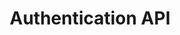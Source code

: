 ---
type: api
id: api.ingest
title: Authentication API
status: active
related_features:
  - feature.sign_in
  - feature.sign_up
  - feature.reset_password
related_screens:
  - screen.auth.sign_in
  - screen.auth.sign_up
  - screen.auth.reset_password
related_components:
  - component.input.email
  - component.input.password
  - component.button.login
related_events:
  - event.user.signs_in
  - event.user.signs_up
  - event.user.resets_password
related_requests:
  - request.user.login
  - request.user.signup
  - request.user.reset_password
related_state:
  - state.auth.user
  - state.auth.token
related_db:
  - db.relational.users
  - db.relational.auth_tokens
metrics:
  - metric.performance.auth_api
  - metric.errorRate.auth_api
---